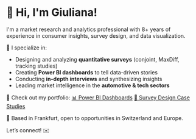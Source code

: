 # 👋 Hi, I'm Giuliana!

I'm a market research and analytics professional with 8+ years of experience in consumer insights, survey design, and data visualization.

🚀 I specialize in:
- Designing and analyzing **quantitative surveys** (conjoint, MaxDiff, tracking studies)
- Creating **Power BI dashboards** to tell data-driven stories
- Conducting **in-depth interviews** and synthesizing insights
- Leading market intelligence in the **automotive & tech sectors**

🔗 Check out my portfolio:
[📊 Power BI Dashboards](https://yourusername.github.io/market-research-portfolio/)
[📑 Survey Design Case Studies](https://yourusername.github.io/market-research-portfolio/portfolio/ev-survey-2024)

📍 Based in Frankfurt, open to opportunities in Switzerland and Europe.

Let’s connect! ✉️
